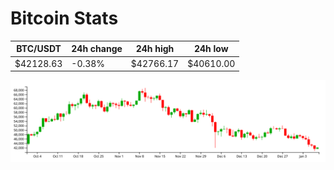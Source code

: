 # Bitcoin Stats

BTC/USDT|24h change|24h high|24h low|
|---|---|---|---|
|$42128.63|-0.38%|$42766.17|$40610.00|

<img src="./chart.svg">
